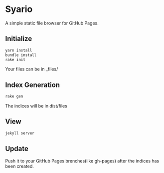 # Syario

A simple static file browser for GitHub Pages.

## Initialize

```bash
yarn install
bundle install
rake init

```

Your files can be in _files/

## Index Generation 

```bash
rake gen
```

The indices will be in dist/files

## View

```bash
jekyll server
```

## Update

Push it to your GitHub Pages brenches(like gh-pages) after the indices has been created.

